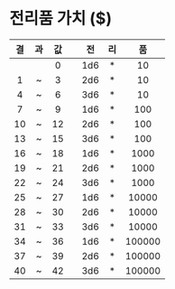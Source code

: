 # 전리품 가치 ($)

| 결 | 과 | 값 |   |  전 | 리 |   품   |
|:--:|:--:|:--:|---|:---:|:--:|:------:|
|    |    | 0  |   | 1d6 |  * | 10     |
| 1  |  ~ | 3  |   | 2d6 |  * | 10     |
| 4  |  ~ | 6  |   | 3d6 |  * | 10     |
| 7  |  ~ | 9  |   | 1d6 |  * | 100    |
| 10 |  ~ | 12 |   | 2d6 |  * | 100    |
| 13 |  ~ | 15 |   | 3d6 |  * | 100    |
| 16 |  ~ | 18 |   | 1d6 |  * | 1000   |
| 19 |  ~ | 21 |   | 2d6 |  * | 1000   |
| 22 |  ~ | 24 |   | 3d6 |  * | 1000   |
| 25 |  ~ | 27 |   | 1d6 |  * | 10000  |
| 28 |  ~ | 30 |   | 2d6 |  * | 10000  |
| 31 |  ~ | 33 |   | 3d6 |  * | 10000  |
| 34 |  ~ | 36 |   | 1d6 |  * | 100000 |
| 37 |  ~ | 39 |   | 2d6 |  * | 100000 |
| 40 | ~  | 42 |   | 3d6 |  * | 100000 |




